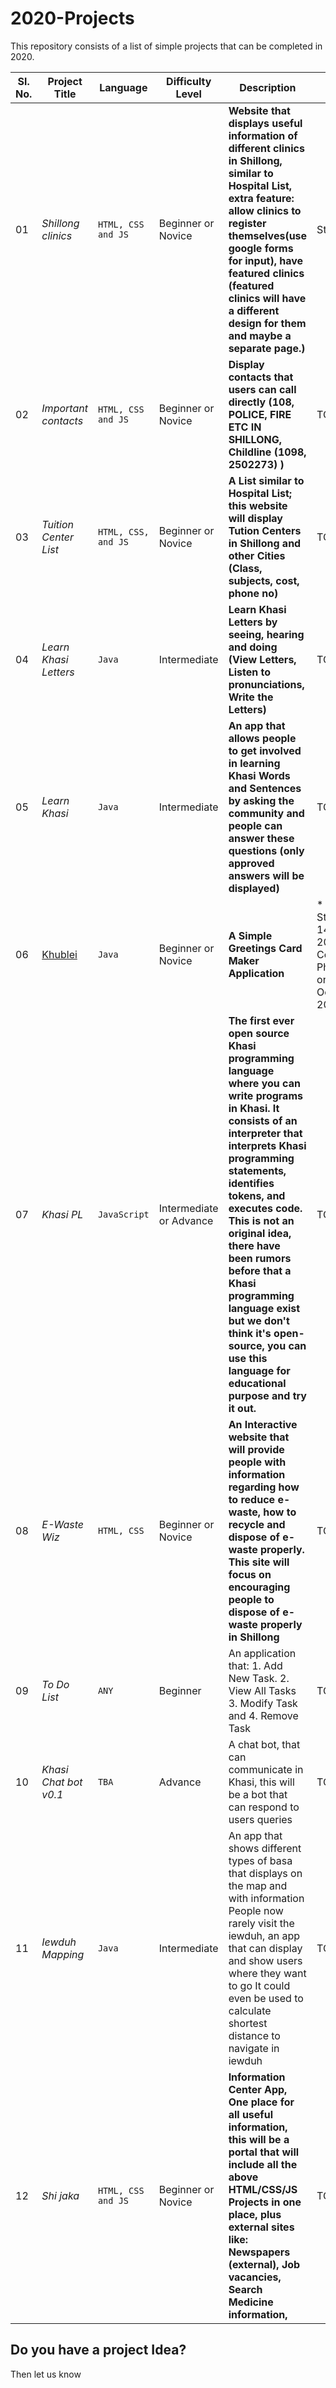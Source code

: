 # 2020-Projects
This repository consists of a list of simple projects that can be completed in 2020.

Sl. No. | Project Title | Language | Difficulty Level | Description| Status
--- | --- | --- | --- | --- | ---
01 | *Shillong clinics* | `HTML, CSS and JS` | Beginner or Novice | **Website that displays useful information of different clinics in Shillong, similar to Hospital List, extra feature: allow clinics to register themselves(use google forms for input), have featured clinics (featured clinics will have a different design for them and maybe a separate page.)** | Started
02 | *Important contacts* | `HTML, CSS and JS` | Beginner or Novice | **Display contacts that users can call directly (108, POLICE, FIRE ETC IN SHILLONG, Childline (1098, 2502273) )** | TO DO
03 | *Tuition Center List* | `HTML, CSS, and JS` | Beginner or Novice | **A List similar to Hospital List; this website will display Tution Centers in Shillong and other Cities (Class, subjects, cost, phone no)** | TO DO
04 | *Learn Khasi Letters* | `Java` | Intermediate | **Learn Khasi Letters by seeing, hearing and doing (View Letters, Listen to pronunciations, Write the Letters)** | TO DO
05 | *Learn Khasi* | `Java` | Intermediate | **An app that allows people to get involved in learning Khasi Words and Sentences by asking the community and people can answer these questions (only approved answers will be displayed)** | TO DO
06 | [Khublei](https://github.com/sngur/Khublei) | `Java` | Beginner or Novice | **A Simple Greetings Card Maker Application** | * 1. Started on 14th Sept 2019  * 2. Completed Phase 1 on 6th October 2019
07 | *Khasi PL* | `JavaScript` | Intermediate or Advance | **The first ever open source Khasi programming language where you can write programs in Khasi. It consists of an interpreter that interprets Khasi programming statements, identifies tokens, and executes code. This is not an original idea, there have been rumors before that a Khasi programming language exist but we don't think it's open-source, you can use this language for educational purpose and try it out.** | TO DO
08 | *E-Waste Wiz* | `HTML, CSS` | Beginner or Novice | **An Interactive website that will provide people with information regarding how to reduce e-waste, how to recycle and dispose of e-waste properly. This site will focus on encouraging people to dispose of e-waste properly in Shillong** | TO DO
09 | *To Do List* | `ANY` | Beginner | An application that: 1. Add New Task. 2. View All Tasks 3. Modify Task and 4. Remove Task | TO DO
10 | *Khasi Chat bot v0.1* | `TBA` | Advance | A chat bot, that can communicate in Khasi, this will be a bot that can respond to users queries | TO DO
11 | *Iewduh Mapping* | `Java` | Intermediate | An app that shows different types of basa that displays on the map and with information People now rarely visit the iewduh, an app that can display and show users where they want to go It could even be used to calculate shortest distance to navigate in iewduh | TO DO
12 | *Shi jaka* | `HTML, CSS and JS` | Beginner or Novice | **Information Center App, One place for all useful information, this will be a portal that will include all the above HTML/CSS/JS Projects in one place, plus external sites like: Newspapers (external), Job vacancies, Search Medicine information,** | TO DO

## Do you have a project Idea?

Then let us know
